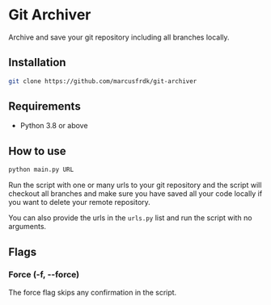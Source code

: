 # Git Archiver

Archive and save your git repository including all branches locally.

## Installation

```bash
git clone https://github.com/marcusfrdk/git-archiver
```

## Requirements

- Python 3.8 or above

## How to use

```bash
python main.py URL
```

Run the script with one or many urls to your git repository and the script will checkout all branches and make sure you have saved all your code locally if you want to delete your remote repository.

You can also provide the urls in the `urls.py` list and run the script with no arguments.

## Flags

### Force (-f, --force)

The force flag skips any confirmation in the script.
